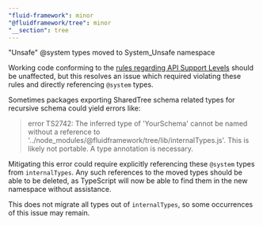 ```yaml
---
"fluid-framework": minor
"@fluidframework/tree": minor
"__section": tree
---
```

"Unsafe" @system types moved to System_Unsafe namespace

Working code conforming to the [rules regarding API Support Levels](https://fluidframework.com/docs/build/releases-and-apitags#api-support-levels) should be unaffected, but this resolves an issue which required violating these rules and directly referencing `@system` types.

Sometimes packages exporting SharedTree schema related types for recursive schema could yield errors like:

> error TS2742: The inferred type of 'YourSchema' cannot be named without a reference to '../node_modules/@fluidframework/tree/lib/internalTypes.js'.
> This is likely not portable.
> A type annotation is necessary.

Mitigating this error could require explicitly referencing these `@system` types from `internalTypes`.
Any such references to the moved types should be able to be deleted, as TypeScript will now be able to find them in the new namespace without assistance.

This does not migrate all types out of `internalTypes`, so some occurrences of this issue may remain.
